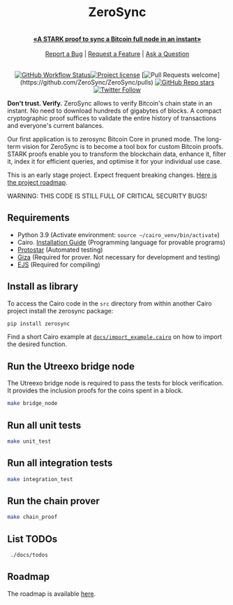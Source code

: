 <div align="center">
  <h1>ZeroSync</h1>
  <br />
  <a href="#about"><strong>«A STARK proof to sync a Bitcoin full node in an instant»</strong></a>
  <br />
  <br />
  <a href="https://github.com/ZeroSync/ZeroSync/issues/new?assignees=&labels=bug&template=01_BUG_REPORT.md&title=bug%3A+">Report a Bug</a>
  |
  <a href="https://github.com/ZeroSync/ZeroSync/issues/new?assignees=&labels=enhancement&template=02_FEATURE_REQUEST.md&title=feat%3A+">Request a Feature</a>
  | <a href="https://github.com/ZeroSync/ZeroSync/discussions">Ask a Question</a>
</div>
<div align="center">
<br/>

[![GitHub Workflow Status](https://github.com/ZeroSync/ZeroSync/actions/workflows/CI.yml/badge.svg)](https://github.com/ZeroSync/ZeroSync/actions/workflows/CI.yml)[![Project license](https://img.shields.io/github/license/ZeroSync/ZeroSync.svg)](LICENSE)
[![Pull Requests welcome](https://img.shields.io/badge/PRs-welcome-ff69b4.svg?)](https://github.com/ZeroSync/ZeroSync/pulls)
[![GitHub Repo stars](https://img.shields.io/github/stars/ZeroSync/ZeroSync?style=social)](https://github.com/ZeroSync/ZeroSync/stargazers)
[![Twitter Follow](https://img.shields.io/twitter/follow/ZeroSync_?style=social)](https://x.com/ZeroSync)

</div>

**Don't trust. Verify.** ZeroSync allows to verify Bitcoin's chain state in an instant. No need to download hundreds of gigabytes of blocks. A compact cryptographic proof suffices to validate the entire history of transactions and everyone's current balances. 

Our first application is to zerosync Bitcoin Core in pruned mode. The long-term vision for ZeroSync is to become a tool box for custom Bitcoin proofs. STARK proofs enable you to transform the blockchain data, enhance it, filter it, index it for efficient queries, and optimise it for your individual use case.

This is an early stage project. Expect frequent breaking changes. [Here is the project roadmap](docs/roadmap.md).

WARNING: THIS CODE IS STILL FULL OF CRITICAL SECURITY BUGS!

## Requirements
- Python 3.9 (Activate environment: `source ~/cairo_venv/bin/activate`)
- Cairo. [Installation Guide](https://www.cairo-lang.org/docs/quickstart.html) (Programming language for provable programs)
- [Protostar](https://docs.swmansion.com/protostar/docs/tutorials/installation) (Automated testing)
- [Giza](https://github.com/zerosync/giza) (Required for prover. Not necessary for development and testing)
- [EJS](https://ejs.co/) (Required for compiling)

## Install as library
To access the Cairo code in the `src` directory from within another Cairo project install the zerosync package:

```sh
pip install zerosync

```

Find a short Cairo example at [`docs/import_example.cairo`](https://github.com/ZeroSync/ZeroSync/blob/main/docs/import_example.cairo) on how to import the desired function. 

## Run the Utreexo bridge node
The Utreexo bridge node is required to pass the tests for block verification. It provides the inclusion proofs for the coins spent in a block.

```sh
make bridge_node
```

## Run all unit tests
```sh
make unit_test
```

## Run all integration tests
```sh
make integration_test
```

## Run the chain prover
```sh
make chain_proof
```

## List TODOs
```sh
 ./docs/todos
```

## Roadmap
The roadmap is available [here](docs/roadmap.md).
